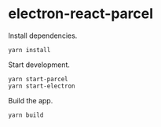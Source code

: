 # electron-react-parcel

Install dependencies.
```
yarn install
```

Start development.
```
yarn start-parcel
yarn start-electron
```

Build the app.
```
yarn build
```
